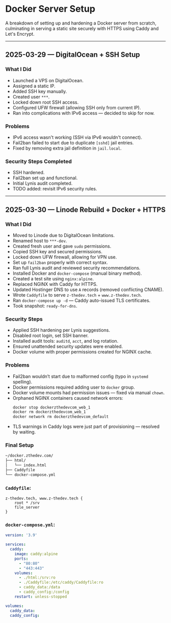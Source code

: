 # Docker Server Setup

A breakdown of setting up and hardening a Docker server from scratch, culminating in serving a static site securely with HTTPS using Caddy and Let's Encrypt.

---

## 2025-03-29 — DigitalOcean + SSH Setup

### What I Did
- Launched a VPS on DigitalOcean.
- Assigned a static IP.
- Added SSH key manually.
- Created user `***`.
- Locked down root SSH access.
- Configured UFW firewall (allowing SSH only from current IP).
- Ran into complications with IPv6 access — decided to skip for now.

### Problems
- IPv6 access wasn't working (SSH via IPv6 wouldn't connect).
- Fail2ban failed to start due to duplicate `[sshd]` jail entries.
- Fixed by removing extra jail definition in `jail.local`.

### Security Steps Completed
- SSH hardened.
- Fail2ban set up and functional.
- Initial Lynis audit completed.
- TODO added: revisit IPv6 security rules.

---

## 2025-03-30 — Linode Rebuild + Docker + HTTPS

### What I Did
- Moved to Linode due to DigitalOcean limitations.
- Renamed host to `***-dev`.
- Created fresh user and gave `sudo` permissions.
- Copied SSH key and secured permissions.
- Locked down UFW firewall, allowing for VPN use.
- Set up `fail2ban` properly with correct syntax.
- Ran full Lynis audit and reviewed security recommendations.
- Installed Docker and `docker-compose` (manual binary method).
- Created a test site using `nginx:alpine`.
- Replaced NGINX with Caddy for HTTPS.
- Updated Hostinger DNS to use `A` records (removed conflicting CNAME).
- Wrote `Caddyfile` to serve `z-thedev.tech` + `www.z-thedev.tech`.
- Ran `docker-compose up -d` — Caddy auto-issued TLS certificates.
- Took snapshot: `ready-for-dns`.

### Security Steps
- Applied SSH hardening per Lynis suggestions.
- Disabled root login, set SSH banner.
- Installed audit tools: `auditd`, `acct`, and log rotation.
- Ensured unattended security updates were enabled.
- Docker volume with proper permissions created for NGINX cache.

### Problems
- Fail2ban wouldn’t start due to malformed config (typo in `systemd` spelling).
- Docker permissions required adding user to `docker` group.
- Docker volume mounts had permission issues — fixed via manual `chown`.
- Orphaned NGINX containers caused network errors:
  ```bash
  docker stop dockerzthedevcom_web_1
  docker rm dockerzthedevcom_web_1
  docker network rm dockerzthedevcom_default
  ```
- TLS warnings in Caddy logs were just part of provisioning — resolved by waiting.

### Final Setup
```bash
~/docker.zthedev.com/
├── html/
│   └── index.html
├── Caddyfile
└── docker-compose.yml
```

### `Caddyfile`:
```caddyfile
z-thedev.tech, www.z-thedev.tech {
    root * /srv
    file_server
}
```

### `docker-compose.yml`:
```yaml
version: '3.9'

services:
  caddy:
    image: caddy:alpine
    ports:
      - "80:80"
      - "443:443"
    volumes:
      - ./html:/srv:ro
      - ./Caddyfile:/etc/caddy/Caddyfile:ro
      - caddy_data:/data
      - caddy_config:/config
    restart: unless-stopped

volumes:
  caddy_data:
  caddy_config:
```

